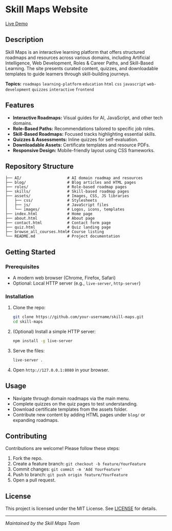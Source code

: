 # Skill Maps Website


[Live Demo](https://skill-maps.com/)

## Description

Skill Maps is an interactive learning platform that offers structured roadmaps and resources across various domains, including Artificial Intelligence, Web Development, Roles & Career Paths, and Skill-Based Learning. The site presents curated content, quizzes, and downloadable templates to guide learners through skill-building journeys.

**Topics:** `roadmaps` `learning-platform` `education` `html` `css` `javascript` `web-development` `quizzes` `interactive` `frontend`

## Features

* **Interactive Roadmaps:** Visual guides for AI, JavaScript, and other tech domains.
* **Role-Based Paths:** Recommendations tailored to specific job roles.
* **Skill-Based Roadmaps:** Focused tracks highlighting essential skills.
* **Quizzes & Assessments:** Inline quizzes for self-evaluation.
* **Downloadable Assets:** Certificate templates and resource PDFs.
* **Responsive Design:** Mobile-friendly layout using CSS frameworks.

## Repository Structure

```plaintext
├── AI/                    # AI domain roadmap and resources
├── blog/                  # Blog articles and HTML pages
├── roles/                 # Role-based roadmap pages
├── skills/                # Skill-based roadmap pages
├── assets/                # Images, CSS, JS libraries
│   ├── css/               # Stylesheets
│   ├── js/                # JavaScript files
│   └── images/            # Logos, icons, templates
├── index.html             # Home page
├── about.html             # About page
├── contact.html           # Contact form page
├── quiz.html              # Quiz landing page
├── browse_all_courses.html# Course listing
└── README.md              # Project documentation
```

## Getting Started

### Prerequisites

* A modern web browser (Chrome, Firefox, Safari)
* Optional: Local HTTP server (e.g., `live-server`, `http-server`)

### Installation

1. Clone the repo:

   ```bash
   git clone https://github.com/your-username/skill-maps.git
   cd skill-maps
   ```
2. (Optional) Install a simple HTTP server:

   ```bash
   npm install -g live-server
   ```
3. Serve the files:

   ```bash
   live-server .
   ```
4. Open `http://127.0.0.1:8080` in your browser.

## Usage

* Navigate through domain roadmaps via the main menu.
* Complete quizzes on the quiz pages to test understanding.
* Download certificate templates from the assets folder.
* Contribute new content by adding HTML pages under `blog/` or expanding roadmaps.

## Contributing

Contributions are welcome! Please follow these steps:

1. Fork the repo.
2. Create a feature branch: `git checkout -b feature/YourFeature`
3. Commit changes: `git commit -m 'Add YourFeature'`
4. Push to branch: `git push origin feature/YourFeature`
5. Open a pull request.

## License

This project is licensed under the MIT License. See [LICENSE](LICENSE) for details.

---

*Maintained by the Skill Maps Team*
